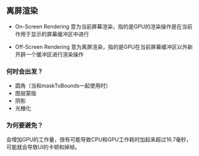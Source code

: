 ## 离屏渲染

* On-Screen Rendering
意为当前屏幕渲染，指的是GPU的渲染操作是在当前作用于显示的屏幕缓冲区中进行

* Off-Screen Rendering
意为离屏渲染，指的是GPU在当前屏幕缓冲区以外新开辟一个缓冲区进行渲染操作

### 何时会出发？

* 圆角（当和maskToBounds一起使用时）
* 图层蒙版
* 阴影
* 光栅化

### 为何要避免？

会增加GPU的工作量，很有可能导致CPU和GPU工作耗时加起来超过16.7毫秒，可能就会导致UI的卡顿和掉帧。
